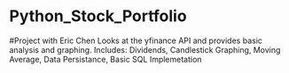 # Python_Stock_Portfolio 
#Project with Eric Chen
Looks at the yfinance API and provides basic analysis and graphing.
Includes:
  Dividends, 
  Candlestick Graphing, 
  Moving Average, 
  Data Persistance, 
  Basic SQL Implemetation
